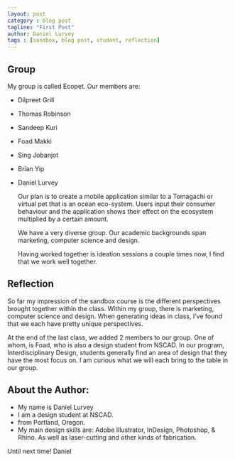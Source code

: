 ```yaml
---
layout: post
category : blog post
tagline: "First Post"
author: Daniel Lurvey
tags : [sandbox, blog post, student, reflection]
---
```



## Group
My group is called Ecopet.
Our members are:
* Dilpreet Grill
* Thomas Robinson
* Sandeep Kuri
* Foad Makki
* Sing Jobanjot
* Brian Yip
* Daniel Lurvey

   Our plan is to create a mobile application similar to a Tomagachi or virtual pet that is an ocean eco-system. Users input their consumer behaviour and the application shows their effect on the ecosystem multiplied by a certain amount.

   We have a very diverse group. Our academic backgrounds span marketing, computer science and design.

   Having worked together is ideation sessions a couple times now, I find that we work well together.

## Reflection

So far my impression of the sandbox course is the different perspectives brought together within the class. Within my group, there is marketing, computer science and design. When generating ideas in class, I’ve found that we each have pretty unique perspectives.

At the end of the last class, we added 2 members to our group. One of whom, is Foad, who is also a design student from NSCAD. In our program, Interdisciplinary Design, students generally find an area of design that they have the most focus on. I am curious what we will each bring to the table in our group.

## About the Author:

* My name is Daniel Lurvey
* I am a design student at NSCAD.
* from Portland, Oregon.
* My main design skills are: Adobe Illustrator, InDesign, Photoshop, & Rhino. As well as laser-cutting and other kinds of fabrication.

Until next time!
Daniel
